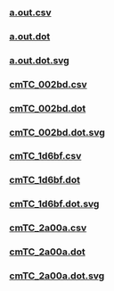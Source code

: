 ### [a.out.csv](a.out.csv)
### [a.out.dot](a.out.dot)
### [a.out.dot.svg](a.out.dot.svg)
### [cmTC_002bd.csv](cmTC_002bd.csv)
### [cmTC_002bd.dot](cmTC_002bd.dot)
### [cmTC_002bd.dot.svg](cmTC_002bd.dot.svg)
### [cmTC_1d6bf.csv](cmTC_1d6bf.csv)
### [cmTC_1d6bf.dot](cmTC_1d6bf.dot)
### [cmTC_1d6bf.dot.svg](cmTC_1d6bf.dot.svg)
### [cmTC_2a00a.csv](cmTC_2a00a.csv)
### [cmTC_2a00a.dot](cmTC_2a00a.dot)
### [cmTC_2a00a.dot.svg](cmTC_2a00a.dot.svg)
